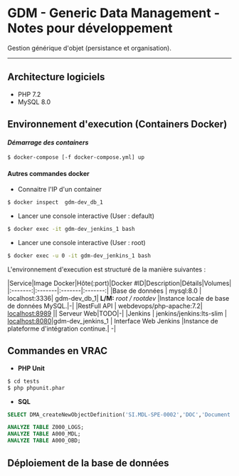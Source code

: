 # GDM - Generic Data Management - Notes pour développement

Gestion générique d'objet (persistance et organisation).

-------

## Architecture logiciels

- PHP 7.2
- MySQL 8.0


## Environnement d'execution (Containers Docker)

#### *Démarrage des containers*

```bash
$ docker-compose [-f docker-compose.yml] up
```
#### Autres commandes docker

- Connaitre l'IP d'un container
```bash
$ docker inspect  gdm-dev_db_1
```

- Lancer une console interactive (User : default)
```bash
$ docker exec -it gdm-dev_jenkins_1 bash
```

- Lancer une console interactive (User : root)
```bash
$ docker exec -u 0 -it gdm-dev_jenkins_1 bash
```


L'environnement d'execution est structuré de la manière suivantes :

|Service|Image Docker|Hôte(:port)|Docker #ID|Description|Détails|Volumes|
|:-------:|:-------|:-------|:-------:|
|Base de données | mysql:8.0 | localhost:3336| gdm-dev_db_1| **L/M:** *root / rootdev* |Instance locale de base de données MySQL.|-|
|RestFull API | webdevops/php-apache:7.2|  [localhost:8989](http://localhost:8989) || Serveur Web|TODO|-|
|Jenkins | jenkins/jenkins:lts-slim | [localhost:8080](http://localhost:8080)|gdm-dev_jenkins_1 | Interface Web Jenkins |Instance de plateforme d'intégration continue.| -|

## Commandes en VRAC

- **PHP Unit**
```bash
$ cd tests
$ php phpunit.phar
```
- **SQL** 

```SQL
SELECT DMA_createNewObjectDefinition('SI.MDL-SPE-0002','DOC','Document','Document Simple','com' ,'Simple','DOC',20,'','DOCB','','E100_DOCUMENT');

ANALYZE TABLE Z000_LOGS;
ANALYZE TABLE A000_MDL;
ANALYZE TABLE A000_OBD;
```

## Déploiement de la base de données
